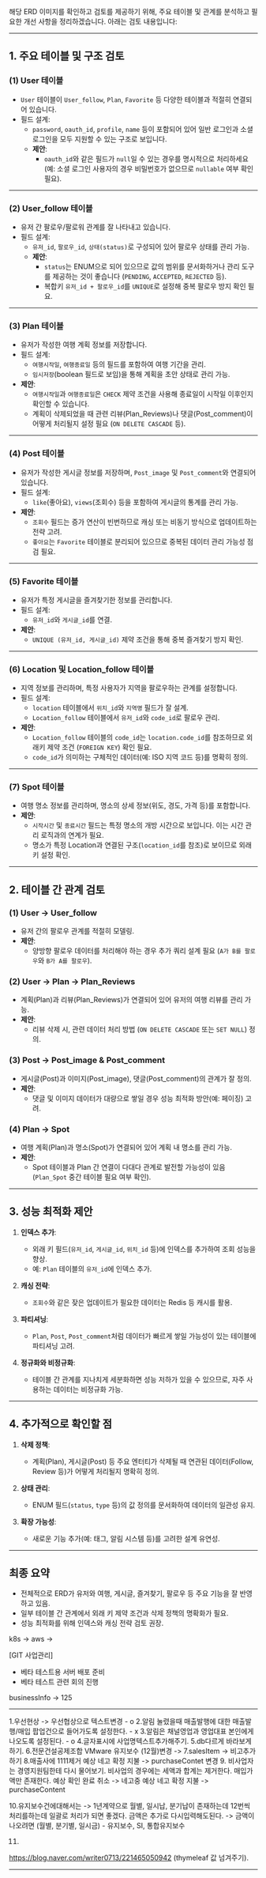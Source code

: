 해당 ERD 이미지를 확인하고 검토를 제공하기 위해, 주요 테이블 및 관계를 분석하고 필요한 개선 사항을 정리하겠습니다. 아래는 검토 내용입니다:

---

## **1. 주요 테이블 및 구조 검토**

### **(1) User 테이블**
- `User` 테이블이 `User_follow`, `Plan`, `Favorite` 등 다양한 테이블과 적절히 연결되어 있습니다.
- 필드 설계:
  - `password`, `oauth_id`, `profile`, `name` 등이 포함되어 있어 일반 로그인과 소셜 로그인을 모두 지원할 수 있는 구조로 보입니다.
  - **제안**:
    - `oauth_id`와 같은 필드가 `null`일 수 있는 경우를 명시적으로 처리하세요 (예: 소셜 로그인 사용자의 경우 비밀번호가 없으므로 `nullable` 여부 확인 필요).

---

### **(2) User_follow 테이블**
- 유저 간 팔로우/팔로워 관계를 잘 나타내고 있습니다.
- 필드 설계:
  - `유저_id`, `팔로우_id`, `상태(status)`로 구성되어 있어 팔로우 상태를 관리 가능.
  - **제안**:
    - `status`는 ENUM으로 되어 있으므로 값의 범위를 문서화하거나 관리 도구를 제공하는 것이 좋습니다 (`PENDING`, `ACCEPTED`, `REJECTED` 등).
    - 복합키 `유저_id + 팔로우_id`를 `UNIQUE`로 설정해 중복 팔로우 방지 확인 필요.

---

### **(3) Plan 테이블**
- 유저가 작성한 여행 계획 정보를 저장합니다.
- 필드 설계:
  - `여행시작일`, `여행종료일` 등의 필드를 포함하여 여행 기간을 관리.
  - `임시저장`(boolean 필드로 보임)을 통해 계획을 초안 상태로 관리 가능.
- **제안**:
  - `여행시작일`과 `여행종료일`은 `CHECK` 제약 조건을 사용해 종료일이 시작일 이후인지 확인할 수 있습니다.
  - 계획이 삭제되었을 때 관련 리뷰(Plan_Reviews)나 댓글(Post_comment)이 어떻게 처리될지 설정 필요 (`ON DELETE CASCADE` 등).

---

### **(4) Post 테이블**
- 유저가 작성한 게시글 정보를 저장하며, `Post_image` 및 `Post_comment`와 연결되어 있습니다.
- 필드 설계:
  - `like`(좋아요), `views`(조회수) 등을 포함하여 게시글의 통계를 관리 가능.
- **제안**:
  - `조회수` 필드는 증가 연산이 빈번하므로 캐싱 또는 비동기 방식으로 업데이트하는 전략 고려.
  - `좋아요`는 `Favorite` 테이블로 분리되어 있으므로 중복된 데이터 관리 가능성 점검 필요.

---

### **(5) Favorite 테이블**
- 유저가 특정 게시글을 즐겨찾기한 정보를 관리합니다.
- 필드 설계:
  - `유저_id`와 `게시글_id`를 연결.
- **제안**:
  - `UNIQUE (유저_id, 게시글_id)` 제약 조건을 통해 중복 즐겨찾기 방지 확인.

---

### **(6) Location 및 Location_follow 테이블**
- 지역 정보를 관리하며, 특정 사용자가 지역을 팔로우하는 관계를 설정합니다.
- 필드 설계:
  - `location` 테이블에서 `위치_id`와 `지역명` 필드가 잘 설계.
  - `Location_follow` 테이블에서 `유저_id`와 `code_id`로 팔로우 관리.
- **제안**:
  - `Location_follow` 테이블의 `code_id`는 `location.code_id`를 참조하므로 외래키 제약 조건 (`FOREIGN KEY`) 확인 필요.
  - `code_id`가 의미하는 구체적인 데이터(예: ISO 지역 코드 등)를 명확히 정의.

---

### **(7) Spot 테이블**
- 여행 명소 정보를 관리하며, 명소의 상세 정보(위도, 경도, 가격 등)를 포함합니다.
- **제안**:
  - `시작시간` 및 `종료시간` 필드는 특정 명소의 개방 시간으로 보입니다. 이는 시간 관리 로직과의 연계가 필요.
  - 명소가 특정 Location과 연결된 구조(`location_id`를 참조)로 보이므로 외래키 설정 확인.

---

## **2. 테이블 간 관계 검토**

### **(1) User → User_follow**
- 유저 간의 팔로우 관계를 적절히 모델링.
- **제안**: 
  - 양방향 팔로우 데이터를 처리해야 하는 경우 추가 쿼리 설계 필요 (`A가 B를 팔로우`와 `B가 A를 팔로우`).

### **(2) User → Plan → Plan_Reviews**
- 계획(Plan)과 리뷰(Plan_Reviews)가 연결되어 있어 유저의 여행 리뷰를 관리 가능.
- **제안**:
  - 리뷰 삭제 시, 관련 데이터 처리 방법 (`ON DELETE CASCADE` 또는 `SET NULL`) 정의.

### **(3) Post → Post_image & Post_comment**
- 게시글(Post)과 이미지(Post_image), 댓글(Post_comment)의 관계가 잘 정의.
- **제안**:
  - 댓글 및 이미지 데이터가 대량으로 쌓일 경우 성능 최적화 방안(예: 페이징) 고려.

### **(4) Plan → Spot**
- 여행 계획(Plan)과 명소(Spot)가 연결되어 있어 계획 내 명소를 관리 가능.
- **제안**:
  - Spot 테이블과 Plan 간 연결이 다대다 관계로 발전할 가능성이 있음 (`Plan_Spot` 중간 테이블 필요 여부 확인).

---

## **3. 성능 최적화 제안**

1. **인덱스 추가**:
   - 외래 키 필드(`유저_id`, `게시글_id`, `위치_id` 등)에 인덱스를 추가하여 조회 성능을 향상.
   - 예: `Plan` 테이블의 `유저_id`에 인덱스 추가.

2. **캐싱 전략**:
   - `조회수`와 같은 잦은 업데이트가 필요한 데이터는 Redis 등 캐시를 활용.

3. **파티셔닝**:
   - `Plan`, `Post`, `Post_comment`처럼 데이터가 빠르게 쌓일 가능성이 있는 테이블에 파티셔닝 고려.

4. **정규화와 비정규화**:
   - 테이블 간 관계를 지나치게 세분화하면 성능 저하가 있을 수 있으므로, 자주 사용하는 데이터는 비정규화 가능.

---

## **4. 추가적으로 확인할 점**
1. **삭제 정책**:
   - 계획(Plan), 게시글(Post) 등 주요 엔터티가 삭제될 때 연관된 데이터(Follow, Review 등)가 어떻게 처리될지 명확히 정의.

2. **상태 관리**:
   - ENUM 필드(`status`, `type` 등)의 값 정의를 문서화하여 데이터의 일관성 유지.

3. **확장 가능성**:
   - 새로운 기능 추가(예: 태그, 알림 시스템 등)를 고려한 설계 유연성.

---

## **최종 요약**
- 전체적으로 ERD가 유저와 여행, 게시글, 즐겨찾기, 팔로우 등 주요 기능을 잘 반영하고 있음.
- 일부 테이블 간 관계에서 외래 키 제약 조건과 삭제 정책의 명확화가 필요.
- 성능 최적화를 위해 인덱스와 캐싱 전략 검토 권장.


k8s -> 
aws -> 




[GIT 사업관리]  
- 베타 테스트용 서버 배포 준비  
- 베타 테스트 관련 회의 진행


businessInfo -> 125

----

1.우선현상 -> 우선협상으로 텍스트변경 - o 
2.알림 눌렸을때 매출발행에 대한 매출발행/매입 팝업건으로  들어가도록 설정한다. - x 
3.알림은 채널영업과 영업대표 본인에게 나오도록 설정된다. - o
4.글자표시에 사업명텍스트추가해주기.
5.db다르게 바라보게하기.
6.전문건설공제조합 VMware 유지보수 (12월)변경 ->
7.salesItem  -> 비고추가하기
8.매출사에 1111제거 
예상 네고 확정 지불 -> purchaseContet 변경
9.
비사업자는 경영지원팀한테 다시 물어보기.
비사업의 경우에는 세액과 합계는 제거한다. 매입가액만 존재한다.
예상 확인 완료 취소 -> 네고중 
예상 네고 확정 지불 -> purchaseContent

10.유지보수건에대해서는 -> 1년계약으로 월별, 일시납, 분기납이 존재하는데 12번씩 처리를하는데 일괄로 처리가 되면 좋겠다. 금액은 추가로 다시입력해도된다.
-> 금액이 나오려면  (월별, 분기별, 일시금) -
유지보수, SI, 통합유지보수 

11.
https://blog.naver.com/writer0713/221465050942 (thymeleaf 값 넘겨주기).


----


